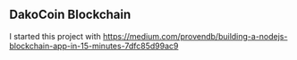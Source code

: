 ## DakoCoin Blockchain

I started this project with https://medium.com/provendb/building-a-nodejs-blockchain-app-in-15-minutes-7dfc85d99ac9
